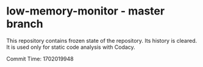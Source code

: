 # low-memory-monitor - master branch

This repository contains frozen state of the repository.
Its history is cleared. It is used only for static code
analysis with Codacy.

Commit Time: 1702019948